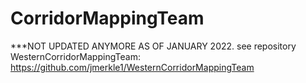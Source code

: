 # CorridorMappingTeam
***NOT UPDATED ANYMORE AS OF JANUARY 2022. see repository WesternCorridorMappingTeam: https://github.com/jmerkle1/WesternCorridorMappingTeam
